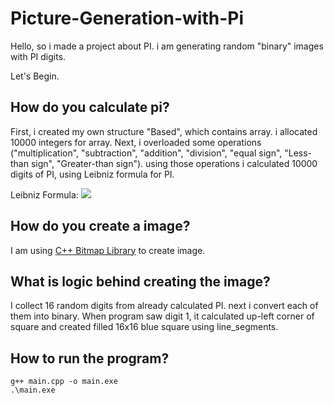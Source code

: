 # Picture-Generation-with-Pi

Hello, so i made a project about PI. i am generating random "binary" images with PI digits.

Let's Begin.

## How do you calculate pi?

First, i created my own structure "Based", which contains array. i allocated 10000 integers for array.
Next, i overloaded some operations ("multiplication", "subtraction", "addition", "division", "equal sign", "Less-than sign", "Greater-than sign").
using those operations i calculated 10000 digits of PI, using Leibniz formula for PI.

Leibniz Formula:
![](https://miro.medium.com/max/1116/1*p5K4UvnIu85CE6yB9Hg-Ww@2x.png)

## How do you create a image?

I am using [C++ Bitmap Library](https://www.partow.net/programming/bitmap/index.html#simpleexample14) to create image.

## What is logic behind creating the image?

I collect 16 random digits from already calculated PI. next i convert each of them into binary.
When program saw digit 1, it calculated up-left corner of square and created filled 16x16 blue square using line_segments.

## How to run the program?

```
g++ main.cpp -o main.exe
.\main.exe
```
